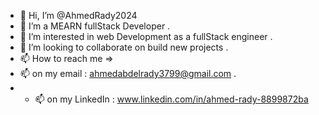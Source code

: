 - 👋 Hi, I’m @AhmedRady2024
- 👀 I’m a MEARN fullStack Developer .
- 🌱 I’m interested in web Development as a fullStack engineer .
- 💞️ I’m looking to collaborate on build new projects .
- 📫 How to reach me =>
- 📫 on my email : ahmedabdelrady3799@gmail.com .
- - 📫 on my LinkedIn  : www.linkedin.com/in/ahmed-rady-8899872ba

<!---
AhmedRady2024/AhmedRady2024 is a ✨ special ✨ repository because its `README.md` (this file) appears on your GitHub profile.
You can click the Preview link to take a look at your changes.
--->
